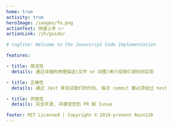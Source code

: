 ```yaml
---
home: true
activity: true
heroImage: /images/fe.png
actionText: 快速上手 👉
actionLink: /zh/guide/

# tagline: Welcome to the Javascript Code Implementation

features:

- title: 简洁性
  details: 通过详细的原理描述(文字 or 动图)来介绍我们源码的实现

- title: 正确性
  details: 通过 Jest 来测试我们的代码, 每次 commit 都必须经过 test

- title: 开放性
  details: 完全开源, 并接受您的 PR 和 Issue

footer: MIT Licensed | Copyright © 2019-present Rain120
---
```

